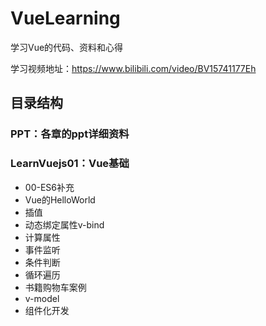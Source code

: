 # VueLearning
学习Vue的代码、资料和心得

学习视频地址：https://www.bilibili.com/video/BV15741177Eh



## 目录结构

### PPT：各章的ppt详细资料

### LearnVuejs01：Vue基础

- 00-ES6补充
- Vue的HelloWorld
- 插值
- 动态绑定属性v-bind
- 计算属性
- 事件监听
- 条件判断
- 循环遍历
- 书籍购物车案例
- v-model
- 组件化开发